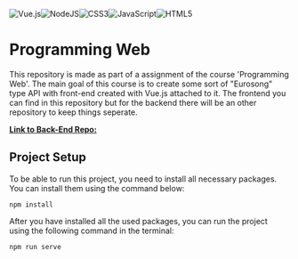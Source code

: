![Vue.js](https://img.shields.io/badge/vuejs-%2335495e.svg?style=for-the-badge&logo=vuedotjs&logoColor=%234FC08D)![NodeJS](https://img.shields.io/badge/node.js-6DA55F?style=for-the-badge&logo=node.js&logoColor=white)![CSS3](https://img.shields.io/badge/css3-%231572B6.svg?style=for-the-badge&logo=css3&logoColor=white)![JavaScript](https://img.shields.io/badge/javascript-%23323330.svg?style=for-the-badge&logo=javascript&logoColor=%23F7DF1E)![HTML5](https://img.shields.io/badge/html5-%23E34F26.svg?style=for-the-badge&logo=html5&logoColor=white)

# Programming Web

This repository is made as part of a assignment of the course 'Programming Web'. The main goal of this course is to create some sort of "Eurosong" type API with front-end created with Vue.js attached to it. The frontend you can find in this repository but for the backend there will be an other repository to keep things seperate.

[**Link to Back-End Repo:**](https://github.com/yorickcleerbout/Backend-API-Eurosong)

## Project Setup

To be able to run this project, you need to install all necessary packages. You can install them using the command below:

```
npm install
```

After you have installed all the used packages, you can run the project using the following command in the terminal:

```
npm run serve
```

